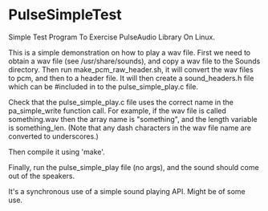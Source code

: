 # PulseSimpleTest
Simple Test Program To Exercise PulseAudio Library On Linux.


This is a simple demonstration on how to play a wav file.
First we need to obtain a wav file (see /usr/share/sounds), and copy a wav file to the Sounds directory.
Then run make_pcm_raw_header.sh, it will convert the wav files to pcm, and then to a header file. It will then create a sound_headers.h file which can be #included in to the pulse_simple_play.c file.

Check that the pulse_simple_play.c file uses the correct name in the pa_simple_write function call.
For example, if the wav file is called something.wav then the array name is "something", and the length variable is something_len.
(Note that any dash characters in the wav file name are converted to underscores.)

Then compile it using 'make'.

Finally, run the pulse_simple_play file (no args), and the sound should come out of the speakers.

It's a synchronous use of a simple sound playing API. Might be of some use.
